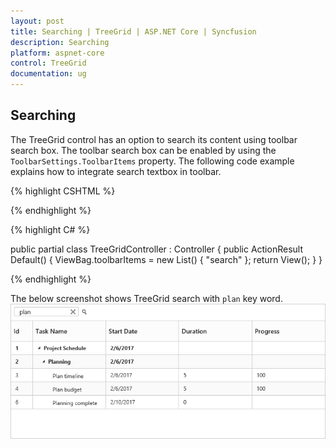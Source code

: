 ```yaml
---
layout: post
title: Searching | TreeGrid | ASP.NET Core | Syncfusion
description: Searching
platform: aspnet-core
control: TreeGrid
documentation: ug
---
```


## Searching

The TreeGrid control has an option to search its content using toolbar search box. The toolbar search box can be enabled by using the `ToolbarSettings.ToolbarItems` property. The following code example explains how to integrate search textbox in toolbar.

{% highlight CSHTML %}

<ej-tree-grid id="TreeGridContainer">
    <e-tree-grid-toolbar-settings show-toolbar="true" toolbar-items="ViewBag.toolbarItems">
    </e-tree-grid-toolbar-settings>
</ej-tree-grid>

{% endhighlight %}

{% highlight C# %}

public partial class TreeGridController : Controller
{
    public ActionResult Default()
    {
        ViewBag.toolbarItems = new List<String>() { "search" };
        return View();
    }
}

{% endhighlight %}

The below screenshot shows TreeGrid search with `plan` key word.
![](Searching_images/Searching_img1.png)